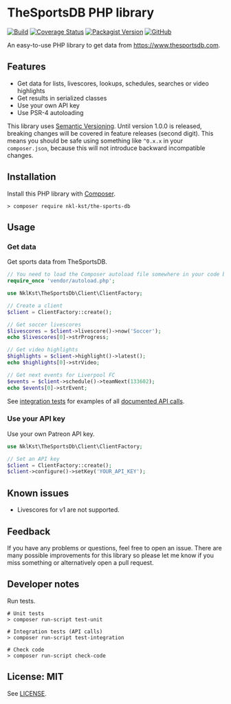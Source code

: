 # TheSportsDB PHP library

[![Build](https://github.com/nkl-kst/the-sports-db/workflows/Build/badge.svg)](https://github.com/nkl-kst/the-sports-db/actions)
[![Coverage Status](https://coveralls.io/repos/github/nkl-kst/the-sports-db/badge.svg?branch=master)](https://coveralls.io/github/nkl-kst/the-sports-db?branch=master)
[![Packagist Version](https://img.shields.io/packagist/v/nkl-kst/the-sports-db)](https://packagist.org/packages/nkl-kst/the-sports-db)
[![GitHub](https://img.shields.io/github/license/nkl-kst/the-sports-db)](https://github.com/nkl-kst/the-sports-db/blob/master/LICENSE.md)

An easy-to-use PHP library to get data from https://www.thesportsdb.com.

## Features

- Get data for lists, livescores, lookups, schedules, searches or video highlights
- Get results in serialized classes
- Use your own API key
- Use PSR-4 autoloading

This library uses [Semantic Versioning](https://semver.org). Until version 1.0.0 is released, breaking changes will be 
covered in feature releases (second digit). This means you should be safe using something like `^0.x.x` in your 
`composer.json`, because this will not introduce backward incompatible changes.

## Installation

Install this PHP library with [Composer](https://getcomposer.org).

```shell
> composer require nkl-kst/the-sports-db
```

## Usage

### Get data

Get sports data from TheSportsDB.

```php
// You need to load the Composer autoload file somewhere in your code before
require_once 'vendor/autoload.php';

use NklKst\TheSportsDb\Client\ClientFactory;

// Create a client
$client = ClientFactory::create();

// Get soccer livescores
$livescores = $client->livescore()->now('Soccer');
echo $livescores[0]->strProgress;

// Get video highlights
$highlights = $client->highlight()->latest();
echo $highlights[0]->strVideo;

// Get next events for Liverpool FC
$events = $client->schedule()->teamNext(133602);
echo $events[0]->strEvent;
```

See [integration tests](https://github.com/nkl-kst/the-sports-db/tree/master/test/integration) for examples of all 
[documented API calls](https://www.thesportsdb.com/api.php).

### Use your API key

Use your own Patreon API key.

```php
use NklKst\TheSportsDb\Client\ClientFactory;

// Set an API key
$client = ClientFactory::create();
$client->configure()->setKey('YOUR_API_KEY');
```

## Known issues

- Livescores for v1 are not supported.

## Feedback

If you have any problems or questions, feel free to open an issue. There are many possible improvements for this 
library so please let me know if you miss something or alternatively open a pull request.

## Developer notes

Run tests.

```shell
# Unit tests
> composer run-script test-unit

# Integration tests (API calls)
> composer run-script test-integration

# Check code
> composer run-script check-code
```

## License: MIT

See [LICENSE](LICENSE.md).
